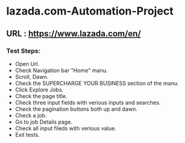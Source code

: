 # lazada.com-Automation-Project 
## URL : https://www.lazada.com/en/


### Test Steps:
* Open Url.
* Check Navigation bar "Home" manu.
* Scroll, Dawn.
* Check the SUPERCHARGE YOUR BUSINESS section of the manu.
* Click Explore Jobs.
* Check the page title.
* Check three input fields with verious inputs and searches.
* Check the pagination buttons both up and dawn.
* Check a job.
* Go to job Details page.
* Check all input fileds with verious value.
* Exit tests.

